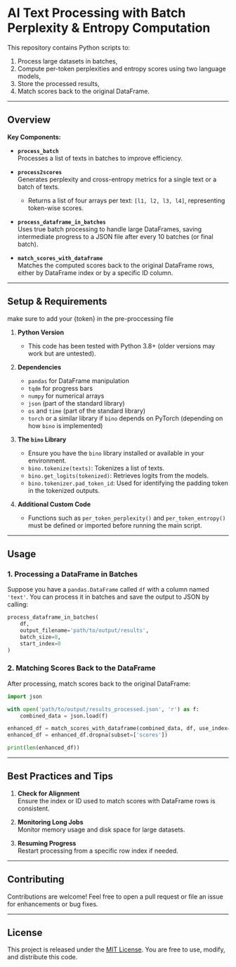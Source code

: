 # AI Text Processing with Batch Perplexity & Entropy Computation

This repository contains Python scripts to:
1. Process large datasets in batches,
2. Compute per-token perplexities and entropy scores using two language models,
3. Store the processed results,
4. Match scores back to the original DataFrame.

---

## Overview

**Key Components:**

- **`process_batch`**  
  Processes a list of texts in batches to improve efficiency.

- **`process2scores`**  
  Generates perplexity and cross-entropy metrics for a single text or a batch of texts.  
  - Returns a list of four arrays per text: `[l1, l2, l3, l4]`, representing token-wise scores.

- **`process_dataframe_in_batches`**  
  Uses true batch processing to handle large DataFrames, saving intermediate progress to a JSON file after every 10 batches (or final batch).

- **`match_scores_with_dataframe`**  
  Matches the computed scores back to the original DataFrame rows, either by DataFrame index or by a specific ID column.

---

## Setup & Requirements

make sure to add your {token} in the pre-proccessing file

1. **Python Version**  
   - This code has been tested with Python 3.8+ (older versions may work but are untested).

2. **Dependencies**  
   - `pandas` for DataFrame manipulation  
   - `tqdm` for progress bars  
   - `numpy` for numerical arrays  
   - `json` (part of the standard library)  
   - `os` and `time` (part of the standard library)  
   - `torch` or a similar library if `bino` depends on PyTorch (depending on how `bino` is implemented)  

3. **The `bino` Library**  
   - Ensure you have the `bino` library installed or available in your environment.  
   - `bino.tokenize(texts)`: Tokenizes a list of texts.  
   - `bino.get_logits(tokenized)`: Retrieves logits from the models.  
   - `bino.tokenizer.pad_token_id`: Used for identifying the padding token in the tokenized outputs.

4. **Additional Custom Code**  
   - Functions such as `per_token_perplexity()` and `per_token_entropy()` must be defined or imported before running the main script.

---

## Usage

### 1. Processing a DataFrame in Batches

Suppose you have a `pandas.DataFrame` called `df` with a column named `'text'`. You can process it in batches and save the output to JSON by calling:

```python
process_dataframe_in_batches(
    df,
    output_filename='path/to/output/results',
    batch_size=8,
    start_index=0
)
```

### 2. Matching Scores Back to the DataFrame

After processing, match scores back to the original DataFrame:

```python
import json

with open('path/to/output/results_processed.json', 'r') as f:
    combined_data = json.load(f)

enhanced_df = match_scores_with_dataframe(combined_data, df, use_index=False, df_id_column='_id')
enhanced_df = enhanced_df.dropna(subset=['scores'])

print(len(enhanced_df))
```

---

## Best Practices and Tips

1. **Check for Alignment**  
   Ensure the index or ID used to match scores with DataFrame rows is consistent.

2. **Monitoring Long Jobs**  
   Monitor memory usage and disk space for large datasets.

3. **Resuming Progress**  
   Restart processing from a specific row index if needed.

---

## Contributing

Contributions are welcome! Feel free to open a pull request or file an issue for enhancements or bug fixes.

---

## License

This project is released under the [MIT License](LICENSE). You are free to use, modify, and distribute this code.

